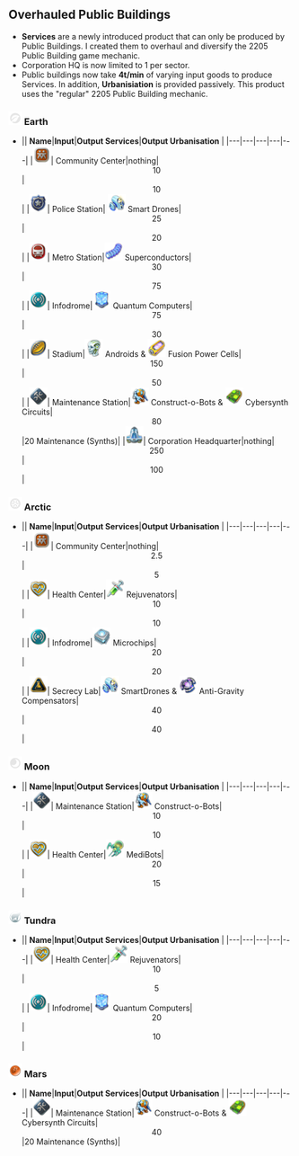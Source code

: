 ## Overhauled Public Buildings
  - **Services** are a newly introduced product that can only be produced by Public Buildings. I created them to overhaul and diversify the 2205 Public Building game mechanic.
  - Corporation HQ is now limited to 1 per sector.
  - Public buildings now take **4t/min** of varying input goods to produce Services. In addition, **Urbanisiation** is provided passively. This product uses the "regular" 2205 Public Building mechanic.

### <img src="../../_media/icons/icon_earth_goods_round.png" height="24" /> Earth
- || **Name**|**Input**|**Output Services**|**Output Urbanisation** |
|---|---|---|---|---|
|<img src="../../_media/icons/A6_CommunityCenter.png" height="32" />| Community Center|nothing|<div align=center>10</div>|<div align=center>10</div>|
|<img src="../../_media/icons/A6_SecurityDepartment.png" height="32" />| Police Station| <img src="../../_media/icons/A6_smart_drones.png" height="32" /> Smart Drones|<div align=center>25</div>|<div align=center>20</div>|
|<img src="../../_media/icons/A6_mobility.png" height="32" />| Metro Station|<img src="../../_media/icons/A6_super_conductors.png" height="32" /> Superconductors|<div align=center>30</div>|<div align=center>75</div>|
|<img src="../../_media/icons/A6_Infodrome.png" height="32" />| Infodrome|<img src="../../_media/icons/A6_Quantum_Computers.png" height="32" /> Quantum Computers|<div align=center>75</div>|<div align=center>30</div>|
|<img src="../../_media/icons/A6_recreation.png" height="32" />| Stadium|<img src="../../_media/icons/A6_androids.png" height="32" /> Androids & <img src="../../_media/icons/A6_FusionPowerCells.png" height="32" /> Fusion Power Cells|<div align=center>150</div>|<div align=center>50</div>|
|<img src="../../_media/icons/A6_colony_safety.png" height="32" />| Maintenance Station|<img src="../../_media/icons/A6_construct_o_bots.png" height="32" /> Construct-o-Bots & <img src="../../_media/icons/A6_cybersynth_circuits.png" height="32" /> Cybersynth Circuits|<div align=center>80</div>|20 Maintenance (Synths)|
|<img src="../../_media/icons/A6_CorporationHQ.png" height="32" />| Corporation Headquarter|nothing|<div align=center>250</div>|<div align=center>100</div>|

### <img src="../../_media/icons/icon_polar_goods_round.png" height="24" /> Arctic
- || **Name**|**Input**|**Output Services**|**Output Urbanisation** |
|---|---|---|---|---|
|<img src="../../_media/icons/A6_CommunityCenter.png" height="32" />| Community Center|nothing|<div align=center>2.5</div>|<div align=center>5</div>|
|<img src="../../_media/icons/A6_HealthCenter.png" height="32" />| Health Center|<img src="../../_media/icons/A6_rejuvenators.png" height="32" /> Rejuvenators|<div align=center>10</div>|<div align=center>10</div>|
|<img src="../../_media/icons/A6_Infodrome.png" height="32" />| Infodrome|<img src="../../_media/icons/A6_microchips.png" height="32" /> Microchips|<div align=center>20</div>|<div align=center>20</div>|
|<img src="../../_media/icons/A6_forbidden_science.png" height="32" />| Secrecy Lab|<img src="../../_media/icons/A6_smart_drones.png" height="32" /> SmartDrones & <img src="../../_media/icons/A6_Anti-GravCompensators.png" height="32" /> Anti-Gravity Compensators|<div align=center>40</div>|<div align=center>40</div>|


### <img src="../../_media/icons/icon_moon_goods_round.png" height="24" /> Moon
- || **Name**|**Input**|**Output Services**|**Output Urbanisation** |
|---|---|---|---|---|
|<img src="../../_media/icons/A6_colony_safety.png" height="32" />| Maintenance Station|<img src="../../_media/icons/A6_construct_o_bots.png" height="32" /> Construct-o-Bots|<div align=center>10</div>|<div align=center>10</div>|
|<img src="../../_media/icons/A6_HealthCenter.png" height="32" />| Health Center|<img src="../../_media/icons/A6_medibots.png" height="32" /> MediBots|<div align=center>20</div>|<div align=center>15</div>|

### <img src="../../_media/icons/icon_arctic_custodians.png" height="24" /> Tundra
- || **Name**|**Input**|**Output Services**|**Output Urbanisation** |
|---|---|---|---|---|
|<img src="../../_media/icons/A6_HealthCenter.png" height="32" />| Health Center|<img src="../../_media/icons/A6_rejuvenators.png" height="32" /> Rejuvenators|<div align=center>10</div>|<div align=center>5</div>|
|<img src="../../_media/icons/A6_Infodrome.png" height="32" />| Infodrome|<img src="../../_media/icons/A6_Quantum_Computers.png" height="32" /> Quantum Computers|<div align=center>20</div>|<div align=center>10</div>|

### <img src="../../_media/icons/icon_mars.png" height="24" /> Mars
- || **Name**|**Input**|**Output Services**|**Output Urbanisation** |
|---|---|---|---|---|
|<img src="../../_media/icons/A6_colony_safety.png" height="32" />| Maintenance Station|<img src="../../_media/icons/A6_construct_o_bots.png" height="32" /> Construct-o-Bots & <img src="../../_media/icons/A6_cybersynth_circuits.png" height="32" /> Cybersynth Circuits|<div align=center>40</div>|20 Maintenance (Synths)|